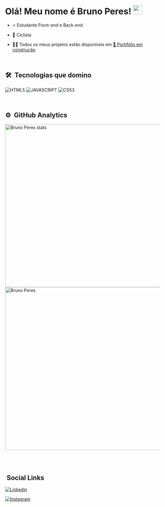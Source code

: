 <h1> Olá! Meu nome é Bruno Peres! <img src="https://raw.githubusercontent.com/kaueMarques/kaueMarques/master/hi.gif" width="30px"></h1>

- 🔥 Estudante Front-end e Back-end

- :bicyclist: Ciclista 

- 👨‍💻 Todos os meus projetos estão disponíveis em [🚨 Portifólio em construção ]()

<br>

## 🛠 &nbsp;Tecnologias que domino

<img align="center" alt="HTML5" 
src="https://img.shields.io/badge/HTML5-E34F26?style=for-the-badge&logo=html5&logoColor=white">
<img align="center" alt="JAVASCRIPT" 
src="https://img.shields.io/badge/JavaScript-F7DF1E?style=for-the-badge&logo=javascript&logoColor=black">
<img align="center" alt="CSS3" 
src="https://img.shields.io/badge/CSS3-1572B6?style=for-the-badge&logo=css3&logoColor=white">

<br>

## ⚙️ &nbsp;GitHub Analytics

<p align="left">

<img width="530em" src="https://github-readme-stats.vercel.app/api?username=BrunoPdSilva&show_icons=true&theme=radical" alt="Bruno Peres stats"/>
  
<img width="530em" src="https://github-readme-stats.vercel.app/api/top-langs/?username=BrunoPdSilva&layout=compact&theme=radical" alt="Bruno Peres"/>
</p>

<br><br>

## &nbsp;Social Links

[![Linkedin](https://img.shields.io/badge/LinkedIn-0077B5?style=for-the-badge&logo=linkedin&logoColor=white)]() 

[![Instagram](https://img.shields.io/badge/Instagram-E4405F?style=for-the-badge&logo=instagram&logoColor=white)](https://www.instagram.com/bruno.peres.940/) 
